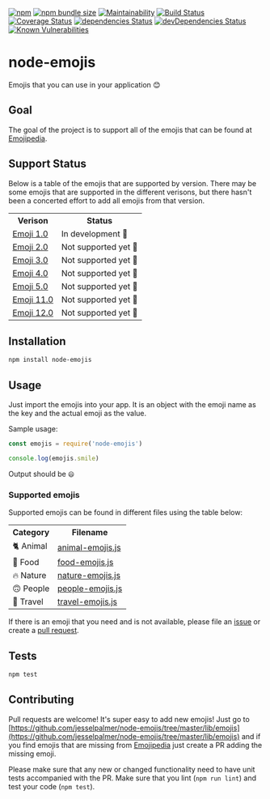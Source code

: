[![npm](https://img.shields.io/npm/dw/node-emojis.svg)](https://www.npmjs.com/package/node-emojis)
[![npm bundle size](https://img.shields.io/bundlephobia/min/node-emojis?color=%234DC92A&label=size)](https://bundlephobia.com/result?p=node-emojis)
[![Maintainability](https://img.shields.io/codeclimate/maintainability/jesselpalmer/node-emojis)](https://codeclimate.com/github/jesselpalmer/node-emojis/maintainability)
[![Build Status](https://travis-ci.org/jesselpalmer/node-emojis.svg?branch=master)](https://travis-ci.org/jesselpalmer/node-emojis)
[![Coverage Status](https://coveralls.io/repos/github/jesselpalmer/node-emojis/badge.svg?branch=master)](https://coveralls.io/github/jesselpalmer/node-emojis?branch=master)
[![dependencies Status](https://david-dm.org/jesselpalmer/node-emojis/status.svg)](https://david-dm.org/jesselpalmer/node-emojis)
[![devDependencies Status](https://david-dm.org/jesselpalmer/node-emojis/dev-status.svg)](https://david-dm.org/jesselpalmer/node-emojis?type=dev)
[![Known Vulnerabilities](https://snyk.io/test/github/jesselpalmer/node-emojis/badge.svg)](https://snyk.io/test/github/jesselpalmer/node-emojis)

# node-emojis

Emojis that you can use in your application 😊

## Goal

The goal of the project is to support all of the emojis that can be
found at [Emojipedia](https://emojipedia.org/).

## Support Status

Below is a table of the emojis that are supported by version. There may be some emojis that are
supported in the different verisons, but there hasn't been a concerted effort to add all emojis from
that version.

<table>
  <tr>
    <th>Verison</th>
    <th>Status</th>
  </tr>
  <tr>
    <td><a href=https://emojipedia.org/emoji-1.0/>Emoji 1.0</a></td>
    <td>In development 🙂</td> 
  </tr>
  <tr>
    <td><a href=https://emojipedia.org/emoji-2.0/>Emoji 2.0</a></td>
    <td>Not supported yet 🙁</td>  
  </tr>
  <tr>
     <td><a href=https://emojipedia.org/emoji-3.0/>Emoji 3.0</a></td>
    <td>Not supported yet 🙁</td>  
  </tr>
  <tr>
     <td><a href=https://emojipedia.org/emoji-4.0/>Emoji 4.0</a></td>
    <td>Not supported yet 🙁</td>  
  </tr>
  <tr>
    <td><a href=https://emojipedia.org/emoji-5.0/>Emoji 5.0</a></td>
    <td>Not supported yet 🙁</td>  
  </tr>
  <tr>
    <td><a href=https://emojipedia.org/emoji-11.0/>Emoji 11.0</a></td>
    <td>Not supported yet 🙁</td>  
  </tr>
  <tr>
     <td><a href=https://emojipedia.org/emoji-12.0/>Emoji 12.0</a></td>
    <td>Not supported yet 🙁</td>  
  </tr>
</table>

## Installation

  ```bash
  npm install node-emojis
  ```

## Usage

Just import the emojis into your app. It is an object with the emoji name as the key and the actual emoji as the value.

Sample usage:

  ```js
  const emojis = require('node-emojis')

  console.log(emojis.smile)
  ```

  Output should be `😄`
  
### Supported emojis
  
  Supported emojis can be found in different files using the table below:
  
  <table>
    <tr>
      <th>Category</th>
      <th>Filename</th>
    </tr>
    <tr>
      <td>🐈 Animal</td>
      <td><a href="https://github.com/jesselpalmer/node-emojis/blob/master/lib/emojis/animal-emojis.js">animal-emojis.js</a></td>
    </tr>
    <tr>
      <td>🍔 Food</td>
      <td><a href="https://github.com/jesselpalmer/node-emojis/blob/master/lib/emojis/food-emojis.js">food-emojis.js</a></td>
    </tr>
    <tr>
      <td>🔥 Nature</td>
      <td><a href="https://github.com/jesselpalmer/node-emojis/blob/master/lib/emojis/nature-emojis.js">nature-emojis.js</a></td>
    </tr>
    <tr>
      <td>🙃 People</td>
      <td><a href="https://github.com/jesselpalmer/node-emojis/blob/master/lib/emojis/people-emojis.js">people-emojis.js</a></td>
    </tr>
    <tr>
      <td>🗻 Travel</td>
      <td><a href="https://github.com/jesselpalmer/node-emojis/blob/master/lib/emojis/travel-emojis.js">travel-emojis.js</a></td>
    </tr>
   </table>
  
  If there is an emoji that you need and is not available, please file an [issue](https://github.com/jesselpalmer/node-emojis/issues) or create a [pull request](https://github.com/jesselpalmer/node-emojis/pulls).
  
## Tests

  ```bash
  npm test
  ```

## Contributing

Pull requests are welcome! It's super easy to add new emojis! Just go to [https://github.com/jesselpalmer/node-emojis/tree/master/lib/emojis](https://github.com/jesselpalmer/node-emojis/tree/master/lib/emojis) and if you find emojis that are missing from [Emojipedia](https://emojipedia.org/) just create a PR adding the missing emoji.

Please make sure that any new or changed functionality need to have unit tests accompanied with the PR. Make sure that you lint (`npm run lint`) and test your code (`npm test`).
